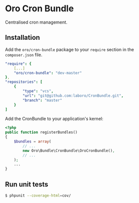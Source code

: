 Oro Cron Bundle
===============
Centralised cron management.

## Installation ##
Add the `oro/cron-bundle` package to your `require` section in the `composer.json` file.

``` yaml
"require": {
    [...]
    "oro/cron-bundle": "dev-master"
},
"repositories": [
    {
        "type": "vcs",
        "url": "git@github.com:laboro/CronBundle.git",
        "branch": "master"
    }
]
```

Add the CronBundle to your application's kernel:

``` php
<?php
public function registerBundles()
{
    $bundles = array(
        // ...
        new Oro\Bundle\CronBundle\OroCronBundle(),
        // ...
    );
    ...
}
```

## Run unit tests ##

``` bash
$ phpunit --coverage-html=cov/
```